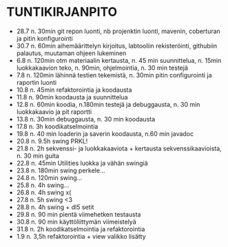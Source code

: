 TUNTIKIRJANPITO
===============

* 28.7 n. 30min git repon luonti, nb projenktin luonti, mavenin, coberturan ja pitin konfigurointi
* 30.7 n. 60min aihemäärittelyn kirjoitus, labtooliin rekisteröinti, githubiin palautus, muutaman ohjeen lukeminen
* 6.8 n. 120min otm materiaalin kertausta, n. 45 min suunnittelua, n. 15min luokkakaavion teko, n. 90min, ohjelmointia, n. 30 min testejä
* 7.8 n. 120min lähinnä testien tekemistä, n. 30min pitin configurointi ja raportin luonti
* 10.8 n. 45min refaktorointia ja koodausta
* 11.8 n. 90min koodausta ja suunnittelua
* 12.8 n. 60min koodia, n.180min testejä ja debuggausta, n. 30 min luokkakaavio ja pit raportti
* 13.8 n. 30min debuggausta, n. 30 min koodausta
* 17.8 n. 3h koodikatselmointia
* 19.8 n. 40 min loaderin ja saverin koodausta, n.60 min javadoc
* 20.8 n. 9.5h swing PRKL!
* 21.8 n. 2h sekvenssi- ja luokkakaaviota + kertausta sekvenssikaavioista, n. 30 min guita
* 22.8 n. 45min Utilities luokka ja vähän swingiä
* 23.8 n. 180min swing perkele...
* 24.8 n. 120min swing...
* 25.8 n. 4h swing...
* 26.8 n. 4h swing x(
* 27.8 n. 5h swing <3
* 28.8 n. 4h swing + dl5 setit
* 29.8 n. 90 min pientä viimehetken testausta
* 30.8 n. 90 min käyttöliittymän viimeistelyä
* 31.8 n. 2h koodikatselmointia ja refaktorointia
* 1.9  n. 3,5h refaktorointia + view valikko lisätty

